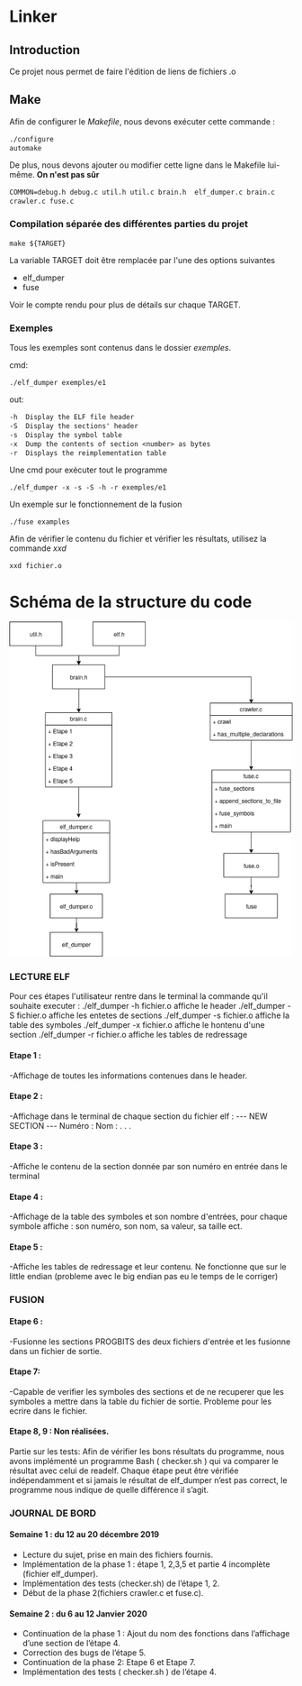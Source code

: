 # Linker

## Introduction
Ce projet nous permet de faire l'édition de liens de fichiers .o

## Make
Afin de configurer le _Makefile_, nous devons exécuter cette commande :

```
./configure
automake
```
De plus, nous devons ajouter ou modifier cette ligne dans le Makefile lui-même. __On n'est pas sûr__

```
COMMON=debug.h debug.c util.h util.c brain.h  elf_dumper.c brain.c crawler.c fuse.c
```
### Compilation séparée des différentes parties du projet

```
make ${TARGET}
```

La variable TARGET doit être remplacée par l'une des options suivantes

* elf_dumper
* fuse

Voir le compte rendu pour plus de détails sur chaque TARGET.

### Exemples
Tous les exemples sont contenus dans le dossier *exemples*.

cmd:
```
./elf_dumper exemples/e1
```
out:
```
-h  Display the ELF file header 
-S  Display the sections' header 
-s  Display the symbol table 
-x  Dump the contents of section <number> as bytes 
-r  Displays the reimplementation table 
```
Une cmd pour exécuter tout le programme
```
./elf_dumper -x -s -S -h -r exemples/e1
```

Un exemple sur le fonctionnement de la fusion

```
./fuse examples
```
Afin de vérifier le contenu du fichier et vérifier les résultats, utilisez la commande *xxd*

```
xxd fichier.o
```

# Schéma de la structure du code
![Alt Text](https://github.com/alaabenfatma/Linker/blob/master/Untitled%20Diagram.png)

### LECTURE ELF

Pour ces étapes l'utilisateur rentre dans le terminal la commande qu'il souhaite executer :
./elf_dumper -h fichier.o   affiche le header
./elf_dumper -S fichier.o   affiche les entetes de sections
./elf_dumper -s fichier.o   affiche la table des symboles
./elf_dumper -x fichier.o   affiche le hontenu d'une section
./elf_dumper -r fichier.o   affiche les tables de redressage


#### Etape 1 :
-Affichage de toutes les informations contenues dans le header.

#### Etape 2 :
-Affichage dans le terminal de chaque section du fichier elf :
--- NEW SECTION ---
Numéro :
Nom :
.
.
.

#### Etape 3 : 
-Affiche le contenu de la section donnée par son numéro en entrée dans le terminal

#### Etape 4 :
-Affichage de la table des symboles et son nombre d'entrées, pour chaque symbole affiche : son numéro, son nom, sa valeur, sa taille ect.

#### Etape 5 :
-Affiche les tables de redressage et leur contenu.
Ne fonctionne que sur le little endian (probleme avec le big endian pas eu le temps de le corriger)


### FUSION


#### Etape 6 :
-Fusionne les sections PROGBITS des deux fichiers d'entrée et les fusionne dans un fichier de sortie.

#### Etape 7:
-Capable de verifier les symboles des sections et de ne recuperer que les symboles a mettre dans la table du fichier de sortie.
Probleme pour les ecrire dans le fichier.

#### Etape 8, 9 : Non réalisées.
Partie sur les tests:
  Afin de vérifier les bons résultats du programme, nous avons implémenté un programme Bash ( checker.sh )
qui va comparer le résultat avec celui de readelf. Chaque étape peut être vérifiée indépendamment et si 
jamais le résultat de elf_dumper n’est pas correct, le programme nous indique de quelle différence il s’agit.  

### JOURNAL DE BORD

#### Semaine 1 : du 12 au 20 décembre 2019
- Lecture du sujet, prise en main des fichiers fournis.
- Implémentation de la phase 1 : étape 1, 2,3,5 et partie 4 incomplète (fichier elf_dumper).
- Implémentation des tests (checker.sh) de l’étape 1, 2.
- Début de la phase 2(fichiers crawler.c et fuse.c).

#### Semaine 2 : du 6 au 12 Janvier 2020
- Continuation de la phase 1 : Ajout du nom des fonctions dans l’affichage d’une section de l’étape 4.
- Correction des bugs de l’étape 5.
- Continuation de la phase 2: Etape 6 et Etape 7.
- Implémentation des tests ( checker.sh ) de l’étape 4. 

